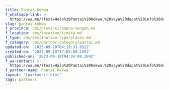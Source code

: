 ```yaml
---
title: Pantai Kekwa
f_whatsapp-link: >-
  https://wa.me/?text=Halo%20Pantai%20Kekwa,%20saya%20dapat%20info%20dari%20@loocale.id%20dan%20punya%20pertanyaan
slug: pantai-kekwa
f_province: cms/provinsi/papua-tengah.md
f_location: cms/location/timika.md
f_type: cms/destination-type/places.md
f_category: cms/partner-category/pantai.md
updated-on: '2023-09-18T04:19:33.052Z'
created-on: '2023-09-10T17:05:00.169Z'
published-on: '2023-09-18T04:34:08.284Z'
f_wa-contact: >-
  https://wa.me/?text=Halo%20Pantai%20Kekwa,%20saya%20dapat%20info%20dari%20@loocale.id%20dan%20punya%20pertanyaan
f_partner-name: Pantai Kekwa
layout: '[partners].html'
tags: partners
---
```



